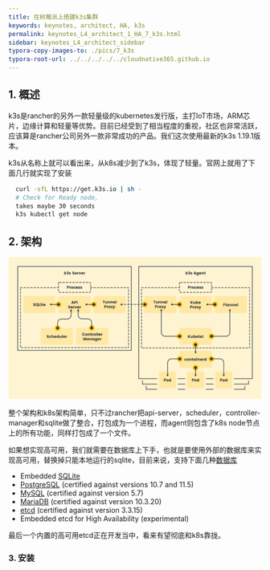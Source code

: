 ```yaml
---
title: 在树莓派上搭建k3s集群
keywords: keynotes, architect, HA, k3s
permalink: keynotes_L4_architect_1_HA_7_k3s.html
sidebar: keynotes_L4_architect_sidebar
typora-copy-images-to: ./pics/7_k3s
typora-root-url: ../../../../../cloudnative365.github.io
---
```




## 1. 概述

k3s是rancher的另外一款轻量级的kubernetes发行版，主打IoT市场，ARM芯片，边缘计算和轻量等优势。目前已经受到了相当程度的重视，社区也非常活跃，应该算是rancher公司另外一款非常成功的产品。我们这次使用最新的k3s 1.19.1版本。

k3s从名称上就可以看出来，从k8s减少到了k3s，体现了轻量。官网上就用了下面几行就实现了安装

``` bash
  curl -sfL https://get.k3s.io | sh -
  # Check for Ready node, 
  takes maybe 30 seconds
  k3s kubectl get node
```

## 2. 架构

![k3s](/pages/keynotes/L4_architect/1_HA/pics/7_k3s/how-it-works-k3s.svg)

整个架构和k8s架构简单，只不过rancher把api-server，scheduler，controller-manager和sqlite做了整合，打包成为一个进程，而agent则包含了k8s node节点上的所有功能，同样打包成了一个文件。

如果想实现高可用，我们就需要在数据库上下手，也就是要使用外部的数据库来实现高可用，替换掉只能本地运行的sqlite，目前来说，支持下面几种[数据库](https://rancher.com/docs/k3s/latest/en/installation/datastore/#external-datastore-configuration-parameters)

- Embedded [SQLite](https://www.sqlite.org/index.html)
- [PostgreSQL](https://www.postgresql.org/) (certified against versions 10.7 and 11.5)
- [MySQL](https://www.mysql.com/) (certified against version 5.7)
- [MariaDB](https://mariadb.org/) (certified against version 10.3.20)
- [etcd](https://etcd.io/) (certified against version 3.3.15)
- Embedded etcd for High Availability (experimental)

最后一个内置的高可用etcd正在开发当中，看来有望彻底和k8s靠拢。

### 3. 安装

